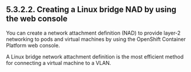 ## 5.3.2.2. Creating a Linux bridge NAD by using the web console

You can create a network attachment definition (NAD) to provide layer-2 networking to pods and virtual machines by using the OpenShift Container Platform web console.

A Linux bridge network attachment definition is the most efficient method for connecting a virtual machine to a VLAN.

<!-- image -->

